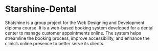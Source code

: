 # Starshine-Dental
Shatshine is a group project for the Web Designing and Development diploma course. It is a web-based booking system developed for a dental center to manage customer appointments online. The system helps streamline the booking process, improve accessibility, and enhance the clinic’s online presence to better serve its clients.
